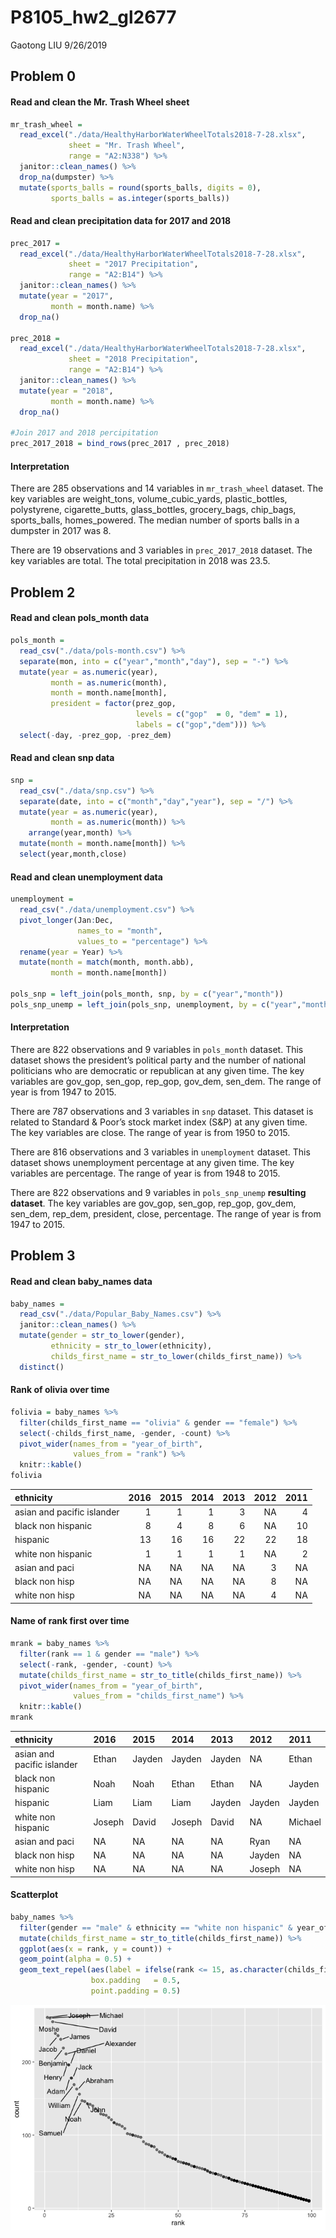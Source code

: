 P8105\_hw2\_gl2677
================
Gaotong LIU
9/26/2019

## Problem 0

#### Read and clean the Mr. Trash Wheel sheet

``` r
mr_trash_wheel = 
  read_excel("./data/HealthyHarborWaterWheelTotals2018-7-28.xlsx",
             sheet = "Mr. Trash Wheel",
             range = "A2:N338") %>% 
  janitor::clean_names() %>%
  drop_na(dumpster) %>% 
  mutate(sports_balls = round(sports_balls, digits = 0),
         sports_balls = as.integer(sports_balls)) 
```

#### Read and clean precipitation data for 2017 and 2018

``` r
prec_2017 = 
  read_excel("./data/HealthyHarborWaterWheelTotals2018-7-28.xlsx",
             sheet = "2017 Precipitation",
             range = "A2:B14") %>% 
  janitor::clean_names() %>%
  mutate(year = "2017",
         month = month.name) %>% 
  drop_na() 

prec_2018 = 
  read_excel("./data/HealthyHarborWaterWheelTotals2018-7-28.xlsx",
             sheet = "2018 Precipitation",
             range = "A2:B14") %>% 
  janitor::clean_names() %>% 
  mutate(year = "2018",
         month = month.name) %>% 
  drop_na() 

#Join 2017 and 2018 percipitation
prec_2017_2018 = bind_rows(prec_2017 , prec_2018) 
```

#### Interpretation

There are 285 observations and 14 variables in `mr_trash_wheel` dataset.
The key variables are weight\_tons, volume\_cubic\_yards,
plastic\_bottles, polystyrene, cigarette\_butts, glass\_bottles,
grocery\_bags, chip\_bags, sports\_balls, homes\_powered. The median
number of sports balls in a dumpster in 2017 was 8.

There are 19 observations and 3 variables in `prec_2017_2018` dataset.
The key variables are total. The total precipitation in 2018 was 23.5.

## Problem 2

#### Read and clean pols\_month data

``` r
pols_month = 
  read_csv("./data/pols-month.csv") %>% 
  separate(mon, into = c("year","month","day"), sep = "-") %>% 
  mutate(year = as.numeric(year),
         month = as.numeric(month),
         month = month.name[month],
         president = factor(prez_gop, 
                            levels = c("gop"  = 0, "dem" = 1),
                            labels = c("gop","dem"))) %>% 
  select(-day, -prez_gop, -prez_dem)
```

#### Read and clean snp data

``` r
snp = 
  read_csv("./data/snp.csv") %>% 
  separate(date, into = c("month","day","year"), sep = "/") %>% 
  mutate(year = as.numeric(year),
         month = as.numeric(month)) %>% 
    arrange(year,month) %>% 
  mutate(month = month.name[month]) %>% 
  select(year,month,close)
```

#### Read and clean unemployment data

``` r
unemployment = 
  read_csv("./data/unemployment.csv") %>% 
  pivot_longer(Jan:Dec,
               names_to = "month",
               values_to = "percentage") %>% 
  rename(year = Year) %>% 
  mutate(month = match(month, month.abb),
         month = month.name[month])

pols_snp = left_join(pols_month, snp, by = c("year","month")) 
pols_snp_unemp = left_join(pols_snp, unemployment, by = c("year","month"))
```

#### Interpretation

There are 822 observations and 9 variables in `pols_month` dataset. This
dataset shows the president’s political party and the number of national
politicians who are democratic or republican at any given time. The key
variables are gov\_gop, sen\_gop, rep\_gop, gov\_dem, sen\_dem. The
range of year is from 1947 to 2015.

There are 787 observations and 3 variables in `snp` dataset. This
dataset is related to Standard & Poor’s stock market index (S\&P) at any
given time. The key variables are close. The range of year is from 1950
to 2015.

There are 816 observations and 3 variables in `unemployment` dataset.
This dataset shows unemployment percentage at any given time. The key
variables are percentage. The range of year is from 1948 to 2015.

There are 822 observations and 9 variables in `pols_snp_unemp`
**resulting dataset**. The key variables are gov\_gop, sen\_gop,
rep\_gop, gov\_dem, sen\_dem, rep\_dem, president, close, percentage.
The range of year is from 1947 to 2015.

## Problem 3

#### Read and clean baby\_names data

``` r
baby_names = 
  read_csv("./data/Popular_Baby_Names.csv") %>% 
  janitor::clean_names() %>% 
  mutate(gender = str_to_lower(gender),
         ethnicity = str_to_lower(ethnicity),
         childs_first_name = str_to_lower(childs_first_name)) %>% 
  distinct() 
```

#### Rank of olivia over time

``` r
folivia = baby_names %>% 
  filter(childs_first_name == "olivia" & gender == "female") %>% 
  select(-childs_first_name, -gender, -count) %>% 
  pivot_wider(names_from = "year_of_birth",
              values_from = "rank") %>% 
  knitr::kable()
folivia
```

| ethnicity                  | 2016 | 2015 | 2014 | 2013 | 2012 | 2011 |
| :------------------------- | ---: | ---: | ---: | ---: | ---: | ---: |
| asian and pacific islander |    1 |    1 |    1 |    3 |   NA |    4 |
| black non hispanic         |    8 |    4 |    8 |    6 |   NA |   10 |
| hispanic                   |   13 |   16 |   16 |   22 |   22 |   18 |
| white non hispanic         |    1 |    1 |    1 |    1 |   NA |    2 |
| asian and paci             |   NA |   NA |   NA |   NA |    3 |   NA |
| black non hisp             |   NA |   NA |   NA |   NA |    8 |   NA |
| white non hisp             |   NA |   NA |   NA |   NA |    4 |   NA |

#### Name of rank first over time

``` r
mrank = baby_names %>% 
  filter(rank == 1 & gender == "male") %>% 
  select(-rank, -gender, -count) %>% 
  mutate(childs_first_name = str_to_title(childs_first_name)) %>% 
  pivot_wider(names_from = "year_of_birth",
              values_from = "childs_first_name") %>% 
  knitr::kable()
mrank
```

| ethnicity                  | 2016   | 2015   | 2014   | 2013   | 2012   | 2011    |
| :------------------------- | :----- | :----- | :----- | :----- | :----- | :------ |
| asian and pacific islander | Ethan  | Jayden | Jayden | Jayden | NA     | Ethan   |
| black non hispanic         | Noah   | Noah   | Ethan  | Ethan  | NA     | Jayden  |
| hispanic                   | Liam   | Liam   | Liam   | Jayden | Jayden | Jayden  |
| white non hispanic         | Joseph | David  | Joseph | David  | NA     | Michael |
| asian and paci             | NA     | NA     | NA     | NA     | Ryan   | NA      |
| black non hisp             | NA     | NA     | NA     | NA     | Jayden | NA      |
| white non hisp             | NA     | NA     | NA     | NA     | Joseph | NA      |

#### Scatterplot

``` r
baby_names %>% 
  filter(gender == "male" & ethnicity == "white non hispanic" & year_of_birth == "2016") %>% 
  mutate(childs_first_name = str_to_title(childs_first_name)) %>% 
  ggplot(aes(x = rank, y = count)) +
  geom_point(alpha = 0.5) + 
  geom_text_repel(aes(label = ifelse(rank <= 15, as.character(childs_first_name),'')),
                  box.padding   = 0.5,
                  point.padding = 0.5)
```

![](P8105_hw2_gl2677_files/figure-gfm/unnamed-chunk-9-1.png)<!-- -->
